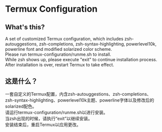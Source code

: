 # Termux Configuration

## What's this?  
A set of customized Termux configuration, which includes zsh-autouggestions, zsh-completions, zsh-syntax-highlighting, powerlevel10k, powerline font and modified solarized color scheme.  
Please run termux-configuration/runme.sh to install.  
While zsh shows up, please execute "exit" to continue installation process.  
After installation is over, restart Termux to take effect.

## 这是什么？  
一套自定义的Termux配置，内含zsh-autouggestions、zsh-completions、zsh-syntax-highlighting、powerlevel10k主题、powerline字体以及修改后的solarized配色。  
请运行termux-configuration/runme.sh以进行安装。  
当zsh出现的时候，请执行“exit”以继续安装。  
安装结束后，重启Termux以应用更改。
